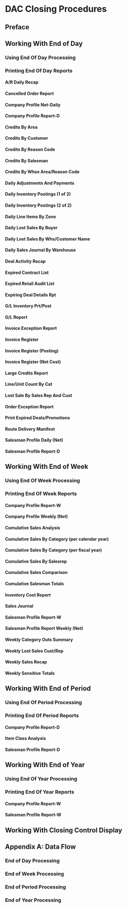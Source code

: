 # DAC Closing Procedures

## Preface

## Working With End of Day

### Using End Of Day Processing

### Printing End Of Day Reports

#### A/R Daily Recap

#### Cancelled Order Report

#### Company Profile Net-Daily

#### Company Profile Report-D

#### Credits By Area

#### Credits By Customer

#### Credits By Reason Code

#### Credits By Salesman

#### Credits By Whse Area/Reason Code

#### Daily Adjustments And Payments

#### Daily Inventory Postings (1 of 2)

#### Daily Inventory Postings (2 of 2)

#### Daily Line Items By Zone

#### Daily Lost Sales By Buyer

#### Daily Lost Sales By Whs/Customer Name

#### Daily Sales Journal By Warehouse

#### Deal Activity Recap

#### Expired Contract List

#### Expired Retail Audit List

#### Expiring Deal Details Rpt

#### G/L Inventory Prt/Post

#### G/L Report

#### Invoice Exception Report

#### Invoice Register

#### Invoice Register (Posting)

#### Invoice Register (Net Cost)

#### Large Credits Report

#### Line/Unit Count By Cat

#### Lost Sale By Sales Rep And Cust

#### Order Exception Report

#### Print Expired Deals/Promotions

#### Route Delivery Manifest

#### Salesman Profile Daily (Net)

#### Salesman Profile Report-D

## Working With End of Week

### Using End Of Week Processing

### Printing End Of Week Reports

#### Company Profile Report-W

#### Company Profile Weekly (Net)

#### Cumulative Sales Analysis

#### Cumulative Sales By Category (per calendar year)

#### Cumulative Sales By Category (per fiscal year)

#### Cumulative Sales By Salesrep

#### Cumulative Sales Comparison

#### Cumulative Salesman Totals

#### Inventory Cost Report

#### Sales Journal

#### Salesman Profile Report-W

#### Salesman Profile Report Weekly (Net)

#### Weekly Category Outs Summary

#### Weekly Lost Sales Cust/Rep

#### Weekly Sales Recap

#### Weekly Sensitive Totals

## Working With End of Period

### Using End Of Period Processing

### Printing End Of Period Reports

#### Company Profile Report-D

#### Item Class Analysis

#### Salesman Profile Report-D

## Working With End of Year

### Using End Of Year Processing

### Printing End Of Year Reports

#### Company Profile Report-W

#### Salesman Profile Report-W

## Working With Closing Control Display

## Appendix A: Data Flow

### End of Day Processing

### End of Week Processing

### End of Period Processing

### End of Year Processing